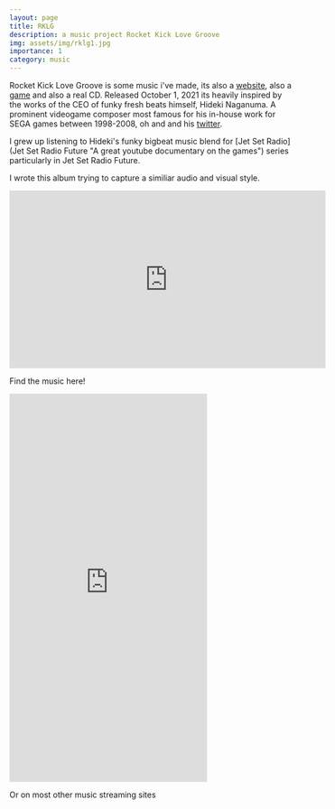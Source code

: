 ```yaml
---
layout: page
title: RKLG 
description: a music project Rocket Kick Love Groove
img: assets/img/rklg1.jpg
importance: 1
category: music
---
```

Rocket Kick Love Groove is some music i've made, its also a [website](https://jetset.ju.mp/ "Link to https://jetset.ju.mp/ a promotional website for the EP "), also a [game](https://haid.itch.io/rklg "Link to the itch.io page for the game????")  and also a real CD.
Released October 1, 2021 its heavily inspired by the works of the CEO of funky fresh beats himself, Hideki Naganuma. A prominent videogame composer most famous for his in-house work for SEGA games between 1998-2008, oh and and his [twitter](https://twitter.com/Hideki_Naganuma "Hidekis wild twitter").

I grew up listening to Hideki's funky bigbeat music blend for [Jet Set Radio](Jet Set Radio Future "A great youtube documentary on the games") series particularly in Jet Set Radio Future.

I wrote this album trying to capture a similiar audio and visual style.

<iframe width="560" height="315" src="https://www.youtube.com/embed/FB4bsoRTCdw" title="YouTube video player" frameborder="0" allow="accelerometer; autoplay; clipboard-write; encrypted-media; gyroscope; picture-in-picture; web-share" allowfullscreen></iframe>

Find the music here!

<iframe style="border: 0; width: 350px; height: 688px;" src="https://bandcamp.com/EmbeddedPlayer/album=2220457991/size=large/bgcol=333333/linkcol=e99708/package=1517080754/transparent=true/" seamless><a href="https://haid-audio.bandcamp.com/album/rocket-kick-love-groove">rocket kick love groove by HAID</a></iframe>

Or on most other music streaming sites
